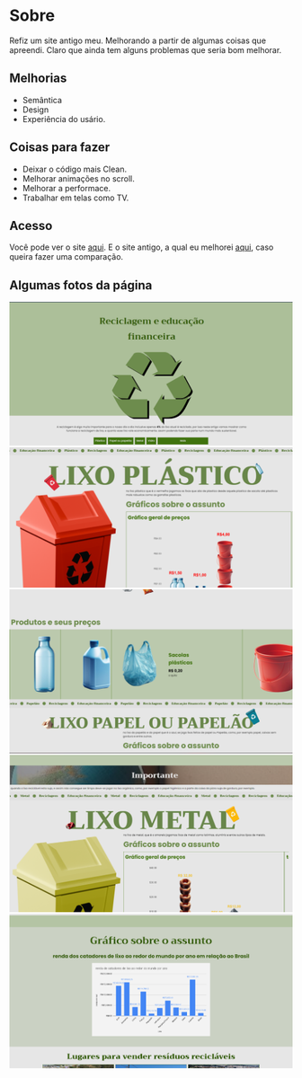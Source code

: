 # Sobre
Refiz um site antigo meu. Melhorando a partir de algumas coisas que apreendi. Claro que ainda tem alguns problemas que seria bom melhorar.
## Melhorias
- Semântica
- Design
- Experiência do usário.
## Coisas para fazer
- Deixar o código mais Clean.
- Melhorar animações no scroll.
- Melhorar a performace.
- Trabalhar em telas como TV.
## Acesso
Você pode ver o site [aqui](https://pedro-makoski.github.io/Reciclagem-e-educacao-financeira/#header_top). 
E o site antigo, a qual eu melhorei [aqui](https://pedro-makoski.github.io/Reciclagem-e-educacao-financeira/pages/Reciclagem-e-educa-o-financeira-antiga/index.html), caso queira fazer uma comparação. 
## Algumas fotos da página
<img src="readme-imgs/01.png">
<img src="readme-imgs/02.png">
<img src="readme-imgs/03.png">
<img src="readme-imgs/04.png">
<img src="readme-imgs/05.png">